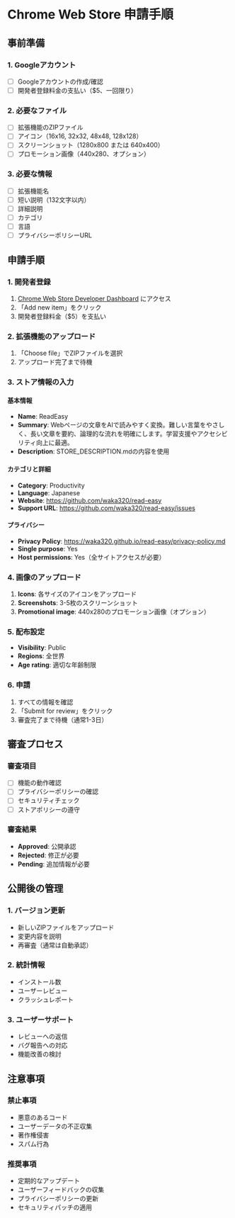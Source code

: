 # Chrome Web Store 申請手順

## 事前準備

### 1. Googleアカウント

- [ ] Googleアカウントの作成/確認
- [ ] 開発者登録料金の支払い（$5、一回限り）

### 2. 必要なファイル

- [ ] 拡張機能のZIPファイル
- [ ] アイコン（16x16, 32x32, 48x48, 128x128）
- [ ] スクリーンショット（1280x800 または 640x400）
- [ ] プロモーション画像（440x280、オプション）

### 3. 必要な情報

- [ ] 拡張機能名
- [ ] 短い説明（132文字以内）
- [ ] 詳細説明
- [ ] カテゴリ
- [ ] 言語
- [ ] プライバシーポリシーURL

## 申請手順

### 1. 開発者登録

1. [Chrome Web Store Developer Dashboard](https://chrome.google.com/webstore/devconsole/) にアクセス
2. 「Add new item」をクリック
3. 開発者登録料金（$5）を支払い

### 2. 拡張機能のアップロード

1. 「Choose file」でZIPファイルを選択
2. アップロード完了まで待機

### 3. ストア情報の入力

#### 基本情報

- **Name**: ReadEasy
- **Summary**: Webページの文章をAIで読みやすく変換。難しい言葉をやさしく、長い文章を要約、論理的な流れを明確にします。学習支援やアクセシビリティ向上に最適。
- **Description**: STORE_DESCRIPTION.mdの内容を使用

#### カテゴリと詳細

- **Category**: Productivity
- **Language**: Japanese
- **Website**: <https://github.com/waka320/read-easy>
- **Support URL**: <https://github.com/waka320/read-easy/issues>

#### プライバシー

- **Privacy Policy**: <https://waka320.github.io/read-easy/privacy-policy.md>
- **Single purpose**: Yes
- **Host permissions**: Yes（全サイトアクセスが必要）

### 4. 画像のアップロード

1. **Icons**: 各サイズのアイコンをアップロード
2. **Screenshots**: 3-5枚のスクリーンショット
3. **Promotional image**: 440x280のプロモーション画像（オプション）

### 5. 配布設定

- **Visibility**: Public
- **Regions**: 全世界
- **Age rating**: 適切な年齢制限

### 6. 申請

1. すべての情報を確認
2. 「Submit for review」をクリック
3. 審査完了まで待機（通常1-3日）

## 審査プロセス

### 審査項目

- [ ] 機能の動作確認
- [ ] プライバシーポリシーの確認
- [ ] セキュリティチェック
- [ ] ストアポリシーの遵守

### 審査結果

- **Approved**: 公開承認
- **Rejected**: 修正が必要
- **Pending**: 追加情報が必要

## 公開後の管理

### 1. バージョン更新

- 新しいZIPファイルをアップロード
- 変更内容を説明
- 再審査（通常は自動承認）

### 2. 統計情報

- インストール数
- ユーザーレビュー
- クラッシュレポート

### 3. ユーザーサポート

- レビューへの返信
- バグ報告への対応
- 機能改善の検討

## 注意事項

### 禁止事項

- 悪意のあるコード
- ユーザーデータの不正収集
- 著作権侵害
- スパム行為

### 推奨事項

- 定期的なアップデート
- ユーザーフィードバックの収集
- プライバシーポリシーの更新
- セキュリティパッチの適用
